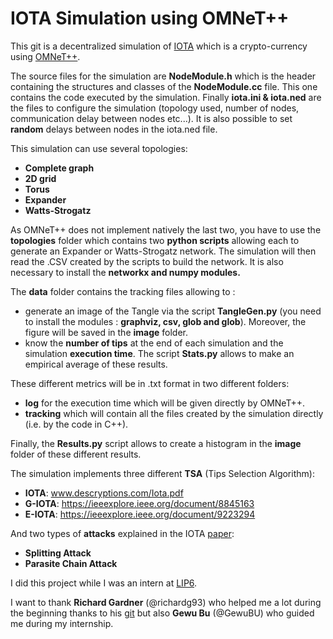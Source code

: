 # IOTA Simulation using OMNeT++

This git is a decentralized simulation of [IOTA](https://www.iota.org/) which is a crypto-currency  using [OMNeT++](https://omnetpp.org/). 

The source files for the simulation are **NodeModule.h** which is the header containing the structures and classes of the **NodeModule.cc** file. This one contains the code executed by the simulation. Finally **iota.ini & iota.ned** are the files to configure the simulation (topology used, number of nodes, communication delay between nodes etc...). It is also possible to set **random** delays between nodes in the iota.ned file. 

This simulation can use several topologies: 
- **Complete graph**
- **2D grid**
- **Torus**
- **Expander**
- **Watts-Strogatz**

As OMNeT++ does not implement natively the last two, you have to use the **topologies** folder which contains two **python scripts** allowing each to generate an Expander or Watts-Strogatz network. The simulation will then read the .CSV created by the scripts to build the network. It is also necessary to install the **networkx and numpy modules.**

The **data** folder contains the tracking files allowing to : 
- generate an image of the Tangle via the script **TangleGen.py** (you need to install the modules : **graphviz, csv, glob and glob**). Moreover, the figure will be saved in the **image** folder.
- know the **number of tips** at the end of each simulation and the simulation **execution time**. The script **Stats.py** allows to make an empirical average of these results.

These different metrics will be in .txt format in two different folders: 
- **log** for the execution time which will be given directly by OMNeT++.
- **tracking** which will contain all the files created by the simulation directly (i.e. by the code in C++). 

Finally, the **Results.py** script allows to create a histogram in the **image** folder of these different results. 

The simulation implements three different **TSA** (Tips Selection Algorithm): 
- **IOTA**: www.descryptions.com/Iota.pdf
- **G-IOTA**: https://ieeexplore.ieee.org/document/8845163
- **E-IOTA**: https://ieeexplore.ieee.org/document/9223294

And two types of **attacks** explained in the IOTA [paper](www.descryptions.com/Iota.pdf): 
- **Splitting Attack**
- **Parasite Chain Attack**

I did this project while I was an intern at [LIP6](https://www.lip6.fr/). 

I want to thank **Richard Gardner** (@richardg93) who helped me a lot during the beginning thanks to his [git](https://github.com/richardg93/TangleSim) but also **Gewu Bu** (@GewuBU) who guided me during my internship.   
